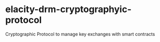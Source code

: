 # elacity-drm-cryptographyic-protocol
Cryptographic Protocol to manage key exchanges with smart contracts
